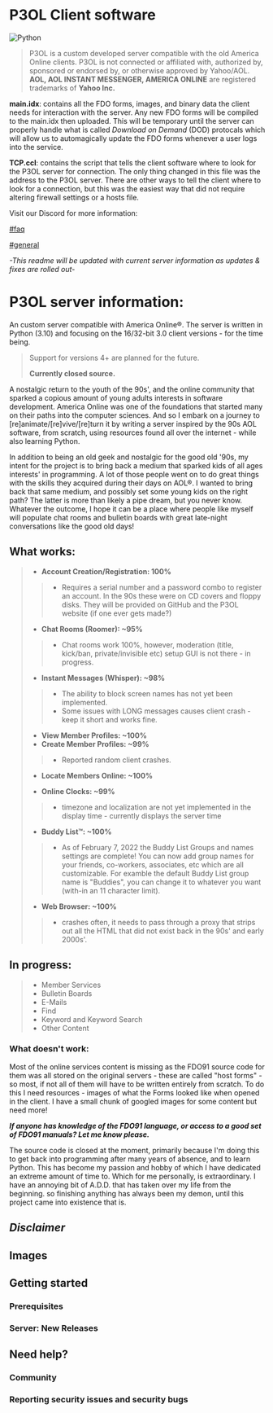 # P3OL Client software
![Python](https://img.shields.io/badge/Python-3.10-green?style=flat-square&logo=appveyor)

>P3OL is a custom developed server compatible with the old America Online clients.
>P3OL is not connected or affiliated with, authorized by, sponsored or endorsed by, or otherwise approved by Yahoo/AOL.
>**AOL, AOL INSTANT MESSENGER, AMERICA ONLINE** are registered trademarks of **Yahoo Inc.**

**main.idx**: contains all the FDO forms, images, and binary data the client needs for interaction with the server. Any new FDO forms will be compiled to the main.idx then uploaded. This will be temporary until the server can properly handle what is called *Download on Demand* (DOD) protocals which will allow us to automagically update the FDO forms whenever a user logs into the service.

**TCP.ccl**: contains the script that tells the client software where to look for the P3OL server for connection. The only thing changed in this file was the address to the P3OL server. There are other ways to tell the client where to look for a connection, but this was the easiest way that did not require altering firewall settings or a hosts file.


Visit our Discord for more information:

[#faq](https://discord.com/channels/978741297865175081/979473341322788914)

[#general](https://discord.com/channels/978741297865175081/978741297865175085)

*-This readme will be updated with current server information as updates & fixes are rolled out-*


# P3OL server information:
An custom server compatible with America Online®. The server is written in Python (3.10) and focusing on the 16/32-bit 3.0 client versions - for the time being.
> Support for versions 4+ are planned for the future.
>
> **Currently closed source.**

A nostalgic return to the youth of the 90s', and the online community that sparked a copious amount of young adults interests in software development. America Online was one of the foundations that started many on their paths into the computer sciences.
And so I embark on a journey to [re]animate/[re]vive/[re]turn it by writing a server inspired by the 90s AOL software, from scratch, using resources found all over the internet - while also learning Python.

In addition to being an old geek and nostalgic for the good old '90s, my intent for the project is to bring back a medium that sparked kids of all ages interests' in programming. A lot of those people went on to do great things with the skills they acquired during their days on AOL®.
I wanted to bring back that same medium, and possibly set some young kids on the right path? The latter is more than likely a pipe dream, but you never know.
Whatever the outcome, I hope it can be a place where people like myself will populate chat rooms and bulletin boards with great late-night conversations like the good old days!

## What works:

>- **Account Creation/Registration: 100%**
>>  - Requires a serial number and a password combo to register an account. In the 90s these were on CD covers and floppy disks. They will be provided on GitHub and the P3OL website (if one ever gets made?)
>- **Chat Rooms (Roomer): ~95%**
>> - Chat rooms work 100%, however, moderation (title, kick/ban, private/invisible etc) setup GUI is not there - in progress.
>
>- **Instant Messages (Whisper): ~98%**
>> - The ability to block screen names has not yet been implemented.
>> - Some issues with LONG messages causes client crash - keep it short and works fine.
>
>- **View Member Profiles: ~100%**
>- **Create Member Profiles: ~99%**
>> - Reported random client crashes.
>
>- **Locate Members Online: ~100%**
>
>- **Online Clocks: ~99%**
>>  - timezone and localization are not yet implemented in the display time - currently displays the server time
>- **Buddy List™: ~100%**
>>  - As of February 7, 2022 the Buddy List Groups and names settings are complete! You can now add group names for your friends, co-workers, associates, etc which are all customizable. For examble the default Buddy List group name is "Buddies", you can change it to whatever you want (with-in an 11 character limit).
>- **Web Browser: ~100%**
>>  - crashes often, it needs to pass through a proxy that strips out all the HTML that did not exist back in the 90s' and early 2000s'.

## In progress:

>- Member Services
>- Bulletin Boards
>- E-Mails
>- Find
>- Keyword and Keyword Search
>- Other Content

### What doesn't work:

Most of the online services content is missing as the FDO91 source code for them was all stored on the original servers - these are called "host forms" - so most, if not all of them will have to be written entirely from scratch. To do this I need resources - images of what the Forms looked like when opened in the client.
I have a small chunk of googled images for some content but need more!

***If anyone has knowledge of the FDO91 language, or access to a good set of FDO91 manuals? Let me know please.***

The source code is closed at the moment, primarily because I'm doing this to get back into programming after many years of absence, and to learn Python. This has become my passion and hobby of which I have dedicated an extreme amount of time to. Which for me personally, is extraordinary. I have an annoying bit of A.D.D. that has taken over my life from the beginning. so finishing anything has always been my demon, until this project came into existence that is.

## _Disclaimer_


## Images


## Getting started


### Prerequisites


### Server: New Releases


## Need help?


### Community


### Reporting security issues and security bugs

